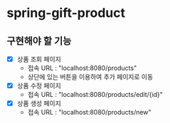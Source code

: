 # spring-gift-product

## 구현해야 할 기능
- [x] 상품 조회 페이지
  - 접속 URL : "localhost:8080/products"
  - 상단에 있는 버튼을 이용하여 추가 페이지로 이동
- [x] 상품 수정 페이지
  - 접속 URL : "localhost:8080/products/edit/{id}"
- [x] 상품 생성 페이지
  - 접속 URL : "localhost:8080/products/new"